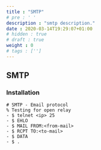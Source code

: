 ```yaml
---
title : "SMTP"
# pre : ' '
description : "smtp description."
date : 2020-03-14T19:29:07+01:00
# hidden : true
# draft : true
weight : 0
# tags : ['']
---
```


## SMTP

### Installation

```plain
# SMTP - Email protocol
% Testing for open relay
- $ telnet <ip> 25
- $ EHLO
- $ MAIL FROM:<from-mail>
- $ RCPT TO:<to-mail>
- $ DATA
- $ .
```
